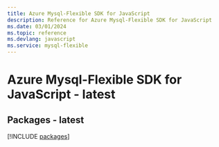```yaml
---
title: Azure Mysql-Flexible SDK for JavaScript
description: Reference for Azure Mysql-Flexible SDK for JavaScript
ms.date: 03/01/2024
ms.topic: reference
ms.devlang: javascript
ms.service: mysql-flexible
---
```

# Azure Mysql-Flexible SDK for JavaScript - latest
## Packages - latest
[!INCLUDE [packages](mysql-flexible-index.md)]